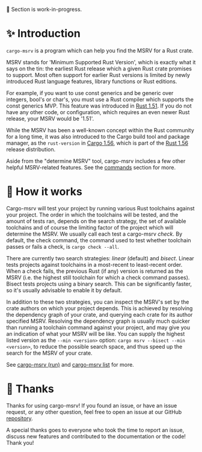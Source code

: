 🚧 Section is work-in-progress.

# ✨ Introduction

`cargo-msrv` is a program which can help you find the MSRV for a Rust crate.

MSRV stands for 'Minimum Supported Rust Version', which is exactly what it says on the tin: the earliest
Rust release which a given Rust crate promises to support. Most often support for earlier Rust versions is
limited by newly introduced Rust language features, library functions or Rust editions.

For example, if you want to use const generics and be generic over integers, bool's or char's, you must use a Rust
compiler which supports the const generics MVP. This feature was introduced in [Rust 1.51](https://blog.rust-lang.org/2021/03/25/Rust-1.51.0.html#const-generics-mvp).
If you do not have any other code, or configuration, which requires an even newer Rust release, your MSRV would
be '1.51'.

While the MSRV has been a well-known concept within the Rust community for a long time, it was also introduced to the
Cargo build tool and package manager, as the `rust-version` in [Cargo 1.56](https://github.com/rust-lang/cargo/blob/master/CHANGELOG.md#cargo-156-2021-10-21),
which is part of the [Rust 1.56](https://blog.rust-lang.org/2021/10/21/Rust-1.56.0.html#cargo-rust-version) release
distribution.

Aside from the "determine MSRV" tool, cargo-msrv includes a few other helpful MSRV-related features. See
the [commands](./commands/index.md) section for more.

# 🔬 How it works

Cargo-msrv will test your project by running various Rust toolchains against your project. The order in which the
toolchains will be tested, and the amount of tests ran, depends on the search strategy, the set of available toolchains
and of course the limiting factor of the project which will determine the MSRV. We usually call each test a
cargo-msrv _check_. By default, the check command, the command used to test whether toolchain passes or fails a check,
is `cargo check --all`.

There are currently two search strategies: _linear_ (default) and _bisect_. Linear tests projects against toolchains in a
most-recent to least-recent order. When a check fails, the previous Rust (if any) version is returned as the MSRV (i.e. the highest still
toolchain for which a check command passes). Bisect tests projects using a binary search. This can be significantly faster,
so it's usually advisable to enable it by default.

In addition to these two strategies, you can inspect the MSRV's set by the crate authors on which your project depends.
This is achieved by resolving the dependency graph of your crate, and querying each crate for its author specified MSRV.
Resolving the dependency graph is usually much quicker than running a toolchain command against your project, and may give
you an indication of what your MSRV will be like. You can supply the highest listed version
as the `--min <version>` option: `cargo msrv --bisect --min <version>`, to reduce the possible search space, and thus speed
up the search for the MSRV of your crate.

See [cargo-msrv (run)](./commands/run.md) and [cargo-msrv list](./commands/list.md) for more.

# 🥰 Thanks

Thanks for using cargo-msrv! If you found an issue, or have an issue request, or any other question, feel free to open
an issue at our GitHub [repository](https://github.com/foresterre/cargo-msrv/issues).

A special thanks goes to everyone who took the time to report an issue, discuss new features and contributed to the
documentation or the code! Thank you!